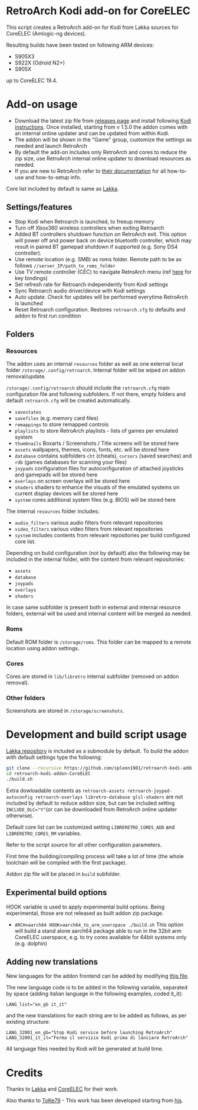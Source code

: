 # RetroArch Kodi add-on for CoreELEC
This script creates a RetroArch add-on for Kodi from Lakka sources for CoreELEC (Amlogic-ng devices).

Resulting builds have been tested on following ARM devices:
   - S905X3
   - S922X (Odroid N2+)
   - S905X

up to CoreELEC 19.4.

# Add-on usage
   - Download the latest zip file from [releases page](https://github.com/spleen1981/retroarch-kodi-addon-CoreELEC/releases) and install following [Kodi instructions](https://kodi.wiki/view/Add-on_manager#How_to_install_from_a_ZIP_file). Once installed, starting from v 1.5.0 the addon comes with an internal online updater and can be updated from within Kodi.
   - The addon will be shown in the "Game" group, customize the settings as needed and launch RetroArch
   - By default the add-on includes only RetroArch and cores to reduce the zip size, use RetroArch internal online updater to download resources as needed.
   - If you are new to RetroArch refer to [their documentation](https://docs.libretro.com/start/understanding/) for all how-to-use and how-to-setup info.

Core list included by default is same as [Lakka](https://github.com/libretro/Lakka-LibreELEC/blob/a0f1b57bb36fa1feb50ff006ca7b46c1b7b7cb45/distributions/Lakka/options#L176-L296).

## Settings/features
   - Stop Kodi when Retroarch is launched, to freeup memory
   - Turn off Xbox360 wireless controllers when exiting Retroarch
   - Added BT controllers shutdown function on RetroArch exit. This option will power off and power back on device bluetooth controller, which may result in paired BT gamepad shutdown if supported (e.g. Sony DS4 controller).
   - Use remote location (e.g. SMB) as roms folder. Remote path to be as follows `//server_IP/path_to_roms_folder`
   - Use TV remote controller (CEC) to navigate RetroArch menu (ref [here](https://github.com/spleen1981/cec-mini-kb) for key bindings)
   - Set refresh rate for Retroarch independently from Kodi settings
   - Sync Retroarch audio driver/device with Kodi settings
   - Auto update. Check for updates will be performed everytime RetroArch is launched
   - Reset Retroarch configuration. Restores `retroarch.cfg` to defaults and addon to first run condition

## Folders

### Resources

The addon uses an internal `resources` folder as well as one external local folder `/storage/.config/retroarch`. Internal folder will be wiped on addon removal/update.

`/storage/.config/retroarch` should include the `retroarch.cfg` main configuration file and following subfolders. If not there, empty folders and default `retroarch.cfg` will be created automatically.

   - `savestates`
   - `savefiles` (e.g. memory card files)
   - `remappings` to store remapped controls
   - `playlists` to store RetroArch playlists - lists of games per emulated system
   - `thumbnails` Boxarts / Screenshots / Title screens will be stored here
   - `assets` wallpapers, themes, icons, fonts, etc. will be stored here
   - `database` contains subfolders `cht` (cheats), `cursors` (saved searches) and `rdb` (games databases for scanning your files)
   - `joypads` configuration files for autoconfiguration of attached joysticks and gamepads will be stored here
   - `overlays` on screen overlays will be stored here
   - `shaders` shaders to enhance the visuals of the emulated systems on current display devices will be stored here
   - `system` cores additional system files (e.g. BIOS) will be stored here

The internal `resources` folder includes:
   - `audio_filters` various audio filters from relevant repositories
   - `video_filters` various video filters from relevant repositories
   - `system` includes contents from relevant repositories per build configured core list.

Depending on build configuration (not by default) also the following may be included in the internal folder, with the content from relevant repositories:
   - `assets`
   - `database`
   - `joypads`
   - `overlays`
   - `shaders`

In case same subfolder is present both in external and internal resource folders, external will be used and internal content will be merged as needed.

### Roms

Default ROM folder is `/storage/roms`. This folder can be mapped to a remote location using addon settings.

### Cores

Cores are stored in `lib/libretro` internal subfolder (removed on addon removal).

### Other folders

Screenshots are stored in `/storage/screenshots`.

# Development and build script usage
[Lakka repository](https://github.com/libretro/Lakka-LibreELEC) is included as a submodule by default.
To build the addon with default settings type the following:

```bash
git clone --recursive https://github.com/spleen1981/retroarch-kodi-addon-CoreELEC
cd retroarch-kodi-addon-CoreELEC
./build.sh
```

Extra dowloadable contents as `retroarch-assets retroarch-joypad-autoconfig retroarch-overlays libretro-database glsl-shaders` are not included by default to reduce addon size, but can be included setting `INCLUDE_DLC="Y"`(or can be downloaded from RetroArch online updater otherwise).

Default core list can be customized setting `LIBRERETRO_CORES_ADD` and `LIBRERETRO_CORES_RM` variables.

Refer to the script source for all other configuration parameters.

First time the building/compiling process will take a lot of time (the whole toolchain will be compiled with the first package).

Addon zip file will be placed in `build` subfolder.

## Experimental build options

HOOK variable is used to apply experimental build options. Being experimental, those are not released as built addon zip package.

   - `ARCH=aarch64 HOOK=aarch64_to_arm_userspace ./build.sh` This option will build a stand alone aarch64 package able to run in the 32bit arm CoreELEC userspace, e.g. to try cores available for 64bit systems only (e.g. dolphin)

## Adding new translations

New languages for the addon frontend can be added by modifying [this file](https://github.com/spleen1981/retroarch-kodi-addon-CoreELEC/blob/master/scripts/common/01-def_lang.sh).

The new language code is to be added in the following variable, separated by space (adding italian language in the following examples, coded it_it):
```
LANG_list="en_gb it_it"
```
and the new translations for each string are to be added as follows, as per existing structure:
```
LANG_32001_en_gb="Stop Kodi service before launching RetroArch"
LANG_32001_it_it="Ferma il servizio Kodi prima di lanciare RetroArch"
```
All language files needed by Kodi will be generated at build time.

# Credits
Thanks to [Lakka](http://lakka.tv) and [CoreELEC](https://coreelec.org/) for their work.

Also thanks to [ToKe79](https://github.com/ToKe79) - This work has been developed starting from [his](https://github.com/ToKe79/retroarch-kodi-addon-LibreELEC).
